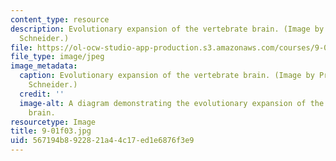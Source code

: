 ```yaml
---
content_type: resource
description: Evolutionary expansion of the vertebrate brain. (Image by Prof. Gerald
  Schneider.)
file: https://ol-ocw-studio-app-production.s3.amazonaws.com/courses/9-01-neuroscience-and-behavior-fall-2003/567194b8922821a44c17ed1e6876f3e9_9-01f03.jpg
file_type: image/jpeg
image_metadata:
  caption: Evolutionary expansion of the vertebrate brain. (Image by Prof. Gerald
    Schneider.)
  credit: ''
  image-alt: A diagram demonstrating the evolutionary expansion of the vertebrate
    brain.
resourcetype: Image
title: 9-01f03.jpg
uid: 567194b8-9228-21a4-4c17-ed1e6876f3e9
---
```

